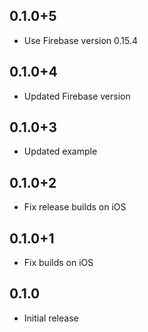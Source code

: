 ## 0.1.0+5

* Use Firebase version 0.15.4

## 0.1.0+4

* Updated Firebase version

## 0.1.0+3

* Updated example

## 0.1.0+2

* Fix release builds on iOS

## 0.1.0+1

* Fix builds on iOS

## 0.1.0

* Initial release
